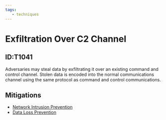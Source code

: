 ```yaml
---
tags:
   - techniques
---
```

# Exfiltration Over C2 Channel
## ID:T1041
Adversaries may steal data by exfiltrating it over an existing command and control channel. Stolen data is encoded into the normal communications channel using the same protocol as command and control communications.
## Mitigations
* [Network Intrusion Prevention](mitigations/M1031)
* [Data Loss Prevention](mitigations/M1057)
